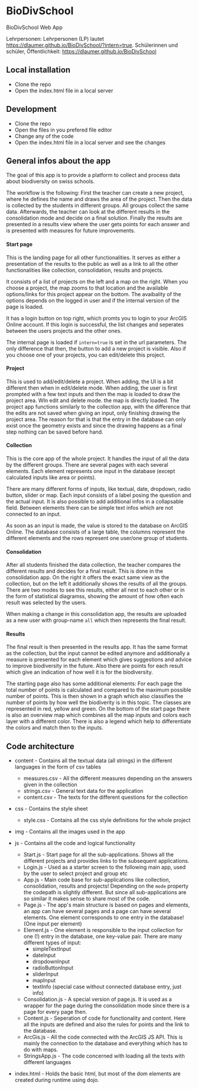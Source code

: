 # BioDivSchool

BioDivSchool Web App

Lehrpersonen: Lehrpersonen (LP) lautet https://dlaumer.github.io/BioDivSchool/?intern=true.
Schülerinnen und schüler, Öffentlichkeit: https://dlaumer.github.io/BioDivSchool

## Local installation

- Clone the repo
- Open the index.html file in a local server

## Development

- Clone the repo
- Open the files in you prefered file editor
- Change any of the code
- Open the index.html file in a local server and see the changes

## General infos about the app
The goal of this app is to provide a platform to collect and process data about biodiversity on swiss schools.

The workflow is the following: First the teacher can create a new project, where he defines the name and draws the area of the project. 
Then the data is collected by the students in different groups. All groups collect the same data. Afterwards, the teacher can look at the different results in the consolidation mode and decide on a final solution. Finally the results are presented in a results view where the user gets points for each answer and is presented with measures for future improvements. 
#### Start page
This is the landing page for all other functionalities. It serves as either a presentation of the results to the public as well as a link to all the other functionalities like collection, consolidation, results and projects.

It consists of a list of projects on the left and a map on the right. When you choose a project, the map zooms to that location and the available options/links for this project appear on the bottom. The avaibality of the options depends on the logged in user and if the internal version of the page is loaded. 

It has a login button on top right, which promts you to login to your ArcGIS Online account. If this login is successful, the list changes and seperates between the users projects and the other ones. 

The internal page is loaded if `intern=true` is set in the url parameters. The only difference that then, the button to add a new project is visible. Also if you choose one of your projects, you can edit/delete this project. 

#### Project
This is used to add/edit/delete a project. When adding, the UI is a bit different then when in edit/delete mode. When adding, the user is first prompted with a few text inputs and then the map is loaded to draw the project area. WIn edit and delete mode. the map is directly loaded.
The project app functions similarly to the collection app, with the difference that the edits are not saved when giving an input, only finishing drawing the project area. The reason for that is that the entry in the database can only exist once the geometry exists and since the drawing happens as a final step nothing can be saved before hand. 
#### Collection
This is the core app of the whole project. It handles the input of all the data by the different groups. There are several pages with each several elements. Each element represents one input in the database (except calculated inputs like area or points).

There are many different forms of inputs, like textual, date, dropdown, radio button, slider or map. Each input consists of a label posing the question and the actual input. It is also possible to add additional infos in a collapsable field. Between elements there can be simple text infos which are not connected to an input. 

As soon as an input is made, the value is stored to the database on ArcGIS Online. The database consists of a large table, the columns represent the different elements and the rows represent one user/one group of students. 

#### Consolidation
After all students finished the data collection, the teacher compares the different results and decides for a final result. This is done in the consolidation app. On the right it offers the exact same view as the collection, but on the left it additionally shows the results of all the groups. There are two modes to see this results, either all next to each other or in the form of statistical diagramss, showing the amount of how often each result was selected by the users. 

When making a change in this consolidation app, the results are uploaded as a new user with group-name `all` which then represents the final result.
#### Results
The final result is then presented in the results app. It has the same format as the collection, but the input cannot be edited anymore and additionally a measure is presented for each element which gives suggestions and advice to improve biodiversity in the future. Also there are points for each result which give an indication of how well it is for the biodiversity. 

The starting page also has some additional elements: For each page the total number of points is calculated and compared to the maximum possible number of points. This is then shown in a graph which also classifies the number of points by how well the biodiverity is in this topic. The classes are represented in red, yellow and green. 
On the bottom of the start page there is also an overview map which combines all the map inputs and colors each layer with a different color. There is also a legend which help to differentiate the colors and match then to the inputs. 

## Code architecture

- content - Contains all the textual data (all strings) in the different languages in the form of csv tables
    - measures.csv - All the different measures depending on the answers given in the collection
    - strings.csv - General text data for the application
    - content.csv - The texts for the different questions for the collection

- css - Contains the style sheet
    - style.css - Contains all the css style definitions for the whole project

- img - Contains all the images used in the app

- js - Contains all the code and logical functionality
    - Start.js - Start page for all the sub-applications. Shows all the different projects and provides links to the subsequent applications. 
    - Login.js - Used as a starter screen to the following main app, used by the user to select project and group etc
    - App.js - Main code base for sub-applications like collection, consolidation, results and projects! Depending on the `mode` property the codepath is slightly different. But since all sub-applications are so similar it makes sense to share most of the code.
    - Page.js - The app's main structure is based on pages and elements, an app can have several pages and a page can have several elements. One element corresponds to one entry in the database! (One input per element)
    - Element.js - One element is responsible to the input collection for one (!) entry in the database, one key-value pair. There are many different types of input:
        - simpleTextInput
        - dateInput
        - dropdownInput
        - radioButtonInput
        - sliderInput
        - mapInput
        - textInfo (special case without connected database entry, just info)
    - Consolidation.js - A special version of page.js. It is used as a wrapper for the page during the consolidation mode since there is a page for every page then. 
    - Content.js - Seperation of code for functionality and content. Here all the inputs are defined and also the rules for points and the link to the database.
    - ArcGis.js - All the code connected with the ArcGIS JS API. This is mainly the connection to the database and everything which has to do with maps.
    - StringsApp.js - The code concerned with loading all the texts with different languages

- index.html - Holds the basic html, but most of the dom elements are created during runtime using dojo. 

